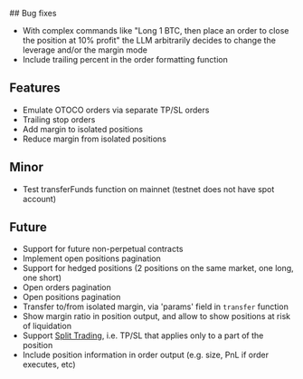 ## Bug fixes

- With complex commands like "Long 1 BTC, then place an order to close the position at 10% profit" the LLM arbitrarily decides to change the leverage and/or the margin mode
- Include trailing percent in the order formatting function

## Features

- Emulate OTOCO orders via separate TP/SL orders
- Trailing stop orders
- Add margin to isolated positions
- Reduce margin from isolated positions

## Minor

- Test transferFunds function on mainnet (testnet does not have spot account)

## Future

- Support for future non-perpetual contracts
- Implement open positions pagination
- Support for hedged positions (2 positions on the same market, one long, one short)
- Open orders pagination
- Open positions pagination
- Transfer to/from isolated margin, via 'params' field in `transfer` function
- Show margin ratio in position output, and allow to show positions at risk of liquidation
- Support [Split Trading](https://www.binance.com/en/support/faq/detail/717a9635f035490baffa564e2f19c7c1), i.e. TP/SL that applies only to a part of the position
- Include position information in order output (e.g. size, PnL if order executes, etc)
